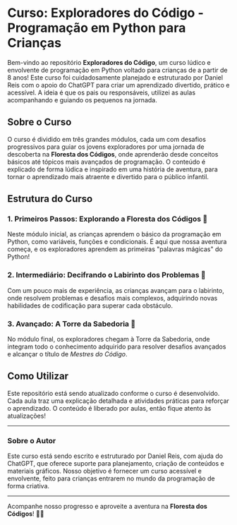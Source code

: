 # Curso: Exploradores do Código - Programação em Python para Crianças

Bem-vindo ao repositório **Exploradores do Código**, um curso lúdico e envolvente de programação em Python voltado para crianças de a partir de 8 anos! Este curso foi cuidadosamente planejado e estruturado por Daniel Reis com o apoio do ChatGPT para criar um aprendizado divertido, prático e acessível. A ideia é que os pais ou responsáveis, utilizei as aulas acompanhando e guiando os pequenos na jornada.

## Sobre o Curso

O curso é dividido em três grandes módulos, cada um com desafios progressivos para guiar os jovens exploradores por uma jornada de descoberta na **Floresta dos Códigos**, onde aprenderão desde conceitos básicos até tópicos mais avançados de programação. O conteúdo é explicado de forma lúdica e inspirado em uma história de aventura, para tornar o aprendizado mais atraente e divertido para o público infantil.

## Estrutura do Curso

### 1. Primeiros Passos: Explorando a Floresta dos Códigos 🌳
Neste módulo inicial, as crianças aprendem o básico da programação em Python, como variáveis, funções e condicionais. É aqui que nossa aventura começa, e os exploradores aprendem as primeiras "palavras mágicas" do Python!

### 2. Intermediário: Decifrando o Labirinto dos Problemas 🧩
Com um pouco mais de experiência, as crianças avançam para o labirinto, onde resolvem problemas e desafios mais complexos, adquirindo novas habilidades de codificação para superar cada obstáculo.

### 3. Avançado: A Torre da Sabedoria 🏰
No módulo final, os exploradores chegam à Torre da Sabedoria, onde integram todo o conhecimento adquirido para resolver desafios avançados e alcançar o título de *Mestres do Código*.

## Como Utilizar

Este repositório está sendo atualizado conforme o curso é desenvolvido. Cada aula traz uma explicação detalhada e atividades práticas para reforçar o aprendizado. O conteúdo é liberado por aulas, então fique atento às atualizações!

---

### Sobre o Autor

Este curso está sendo escrito e estruturado por Daniel Reis, com ajuda do ChatGPT, que oferece suporte para planejamento, criação de conteúdos e materiais gráficos. Nosso objetivo é fornecer um curso acessível e envolvente, feito para crianças entrarem no mundo da programação de forma criativa.

---

Acompanhe nosso progresso e aproveite a aventura na **Floresta dos Códigos**! 🚀🌟
